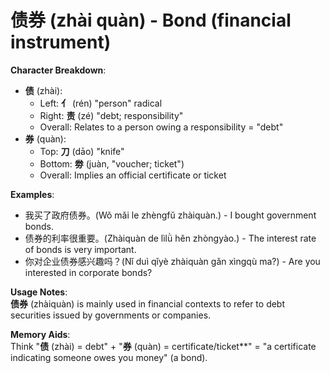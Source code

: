 # **债券 (zhài quàn) - Bond (financial instrument)**

**Character Breakdown**:  
- **债** (zhài):
  - Left: **亻** (rén) "person" radical
  - Right: **责** (zé) "debt; responsibility"
  - Overall: Relates to a person owing a responsibility = "debt"  
- **券** (quàn):
  - Top: **刀** (dāo) "knife"
  - Bottom: **劵** (juàn, "voucher; ticket")
  - Overall: Implies an official certificate or ticket

**Examples**:  
- 我买了政府债券。(Wǒ mǎi le zhèngfǔ zhàiquàn.) - I bought government bonds.  
- 债券的利率很重要。(Zhàiquàn de lìlǜ hěn zhòngyào.) - The interest rate of bonds is very important.  
- 你对企业债券感兴趣吗？(Nǐ duì qǐyè zhàiquàn gǎn xìngqù ma?) - Are you interested in corporate bonds?

**Usage Notes**:  
**债券** (zhàiquàn) is mainly used in financial contexts to refer to debt securities issued by governments or companies.

**Memory Aids**:  
Think "**债** (zhài) = debt" + "**券** (quàn) = certificate/ticket**" = "a certificate indicating someone owes you money" (a bond).